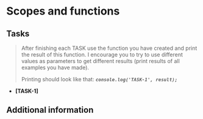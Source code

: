 # Scopes and functions

## Tasks

> After finishing each TASK use the function you have created and print the result of this function. I encourage you to try to use different values as parameters to get different results (print results of all examples you have made).
>
> Printing should look like that: **_`console.log('TASK-1', result);`_**

- **[TASK-1]** 

## Additional information

